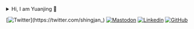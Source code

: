 
<details>
<summary> Hi, I am Yuanjing 👋 </summary>


- 🌍 I'm a ML System Engineer in Seattle, WA
- ✨ Work on [TVM](https://tvm.apache.org/) - an open deep learning compiler stack
- 🔭 Used to work on the [Data Lake](https://www.snowflake.com/#data-lake) of SnowflakeDB
- ⚡️ Obsessed with 
  - _Paper making at Dunder Muffilin_ 
  - _Coffee drinking at Central Perk_
- 📫 How to reach me: yj at shingjan.com

<details>
  <summary> My GitHub Stats </summary>
    <a href="https://github.com/anuraghazra/github-readme-stats">
      <img align="center" src="https://github-readme-stats.vercel.app/api?username=shingjan&line_height=20&hide_title=true&show_icons=true&theme=graywhite" />
    </a>
</details>


</details>


[![Twitter](https://img.shields.io/twitter/follow/shingjan_)](https://twitter.com/shingjan_)
[![Mastodon](https://img.shields.io/mastodon/follow/110314147846876561?domain=https%3A%2F%2Fdiscuss.systems)](https://discuss.systems/@shingjan)
[![Linkedin](https://img.shields.io/badge/shingjan-white?style=flat&logo=linkedin&labelColor=0072b1)](https://www.linkedin.com/in/shingjan/)
[![GitHub](https://img.shields.io/badge/shingjan-white?style=flat&logo=github&logoColor=white&labelColor=171515)](https://github.com/shingjan)




